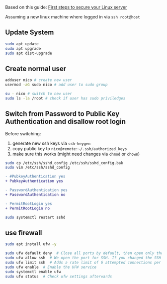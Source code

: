 Based on this guide: [First steps to secure your Linux server](https://github.com/netcup-community/community-tutorials/blob/main/community-tutorials/first-steps-to-protect-your-linux-server-against-common-attacks/01-en.md)

Assuming a new linux machine where logged in via `ssh root@host`

## Update System

```bash
sudo apt update
sudo apt upgrade
sudo apt dist-upgrade
```

## Create normal user

```bash
adduser nico # create new user
usermod -aG sudo nico # add user to sudo group

su - nico # switch to new user
sudo ls -la /root # check if user has sudo priviledges
```

## Switch from Password to Public Key Authentication and disallow root login

Before switching:
1. generate new ssh keys via `ssh-keygen`
2. copy public key to `nico@remote:~/.ssh/authorized_keys`
3. make sure this works (might need changes via `chmod` or `chown`)

```bash
sudo cp /etc/ssh/sshd_config /etc/ssh/sshd_config.bak
sudo vim /etc/ssh/sshd_config
```

```diff
- #PubkeyAuthentication yes
+ PubkeyAuthentication yes

- PasswordAuthentication yes
+ PasswordAuthentication no

- PermitRootLogin yes
+ PermitRootLogin no
```

```bash
sudo systemctl restart sshd
```

## use firewall

```bash
sudo apt install ufw -y

sudo ufw default deny  # Close all ports by default, then open only those that are needed
sudo ufw allow ssh  # We open the port for SSH. If you changed the SSH port to something else than 22, replace `ssh` with your port number and /tcp i.e.: sudo ufw allow 2233/tcp
sudo ufw limit ssh  # Adds a rate limit of 6 attempted connections per 30 seconds to this port to prevent brute force attacks. Same as before, change ssh to your port/tcp if you don't use the default; limits can be changed in the ufw config.
sudo ufw enable  # Enable the UFW service
sudo systemctl enable ufw
sudo ufw status  # Check ufw settings afterwards
```
